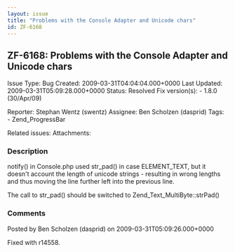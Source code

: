 ```yaml
---
layout: issue
title: "Problems with the Console Adapter and Unicode chars"
id: ZF-6168
---
```


ZF-6168: Problems with the Console Adapter and Unicode chars
------------------------------------------------------------

 Issue Type: Bug Created: 2009-03-31T04:04:04.000+0000 Last Updated: 2009-03-31T05:09:28.000+0000 Status: Resolved Fix version(s): - 1.8.0 (30/Apr/09)
 
 Reporter:  Stephan Wentz (swentz)  Assignee:  Ben Scholzen (dasprid)  Tags: - Zend\_ProgressBar
 
 Related issues: 
 Attachments: 
### Description

notify() in Console.php used str\_pad() in case ELEMENT\_TEXT, but it doesn't account the length of unicode strings - resulting in wrong lengths and thus moving the line further left into the previous line.

The call to str\_pad() should be switched to Zend\_Text\_MultiByte::strPad()

 

 

### Comments

Posted by Ben Scholzen (dasprid) on 2009-03-31T05:09:26.000+0000

Fixed with r14558.

 

 